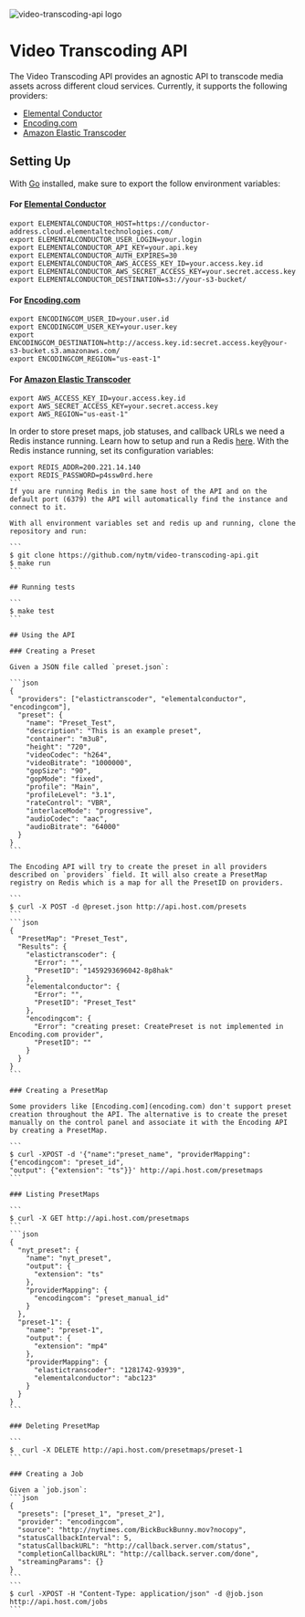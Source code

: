 
![video-transcoding-api logo](https://cloud.githubusercontent.com/assets/244265/14191217/ae825932-f764-11e5-8eb3-d070aa8f2676.png)

# Video Transcoding API

The Video Transcoding API provides an agnostic API to transcode media assets across different cloud services. Currently, it supports the following providers:

- [Elemental Conductor](http://www.elementaltechnologies.com/products/elemental-conductor)
- [Encoding.com](encoding.com)
- [Amazon Elastic Transcoder](https://aws.amazon.com/elastictranscoder/)

## Setting Up

With [Go](https://golang.org/dl/) installed, make sure to export the follow environment variables:

#### For [Elemental Conductor](http://www.elementaltechnologies.com/products/elemental-conductor)

```
export ELEMENTALCONDUCTOR_HOST=https://conductor-address.cloud.elementaltechnologies.com/
export ELEMENTALCONDUCTOR_USER_LOGIN=your.login
export ELEMENTALCONDUCTOR_API_KEY=your.api.key
export ELEMENTALCONDUCTOR_AUTH_EXPIRES=30
export ELEMENTALCONDUCTOR_AWS_ACCESS_KEY_ID=your.access.key.id
export ELEMENTALCONDUCTOR_AWS_SECRET_ACCESS_KEY=your.secret.access.key
export ELEMENTALCONDUCTOR_DESTINATION=s3://your-s3-bucket/
```

#### For [Encoding.com](encoding.com)

```
export ENCODINGCOM_USER_ID=your.user.id
export ENCODINGCOM_USER_KEY=your.user.key
export ENCODINGCOM_DESTINATION=http://access.key.id:secret.access.key@your-s3-bucket.s3.amazonaws.com/
export ENCODINGCOM_REGION="us-east-1"
```

#### For [Amazon Elastic Transcoder](https://aws.amazon.com/elastictranscoder/)

```
export AWS_ACCESS_KEY_ID=your.access.key.id
export AWS_SECRET_ACCESS_KEY=your.secret.access.key
export AWS_REGION="us-east-1"
```

In order to store preset maps, job statuses, and callback URLs we need a Redis instance running. Learn how to setup and run a Redis [here](http://redis.io/topics/quickstart). With the Redis instance running, set its configuration variables:

````
export REDIS_ADDR=200.221.14.140
export REDIS_PASSWORD=p4ssw0rd.here
```
If you are running Redis in the same host of the API and on the default port (6379) the API will automatically find the instance and connect to it. 

With all environment variables set and redis up and running, clone the repository and run:

```
$ git clone https://github.com/nytm/video-transcoding-api.git
$ make run
```

## Running tests

```
$ make test
```

## Using the API

### Creating a Preset

Given a JSON file called `preset.json`:

```json
{
  "providers": ["elastictranscoder", "elementalconductor", "encodingcom"],
  "preset": {
    "name": "Preset_Test",
    "description": "This is an example preset",
    "container": "m3u8",
    "height": "720",
    "videoCodec": "h264",
    "videoBitrate": "1000000",
    "gopSize": "90",
    "gopMode": "fixed",
    "profile": "Main",
    "profileLevel": "3.1",
    "rateControl": "VBR",
    "interlaceMode": "progressive",
    "audioCodec": "aac",
    "audioBitrate": "64000"
  }
}
```

The Encoding API will try to create the preset in all providers described on `providers` field. It will also create a PresetMap registry on Redis which is a map for all the PresetID on providers.

```
$ curl -X POST -d @preset.json http://api.host.com/presets
```
```json
{
  "PresetMap": "Preset_Test",
  "Results": {
    "elastictranscoder": {
      "Error": "",
      "PresetID": "1459293696042-8p8hak"
    },
    "elementalconductor": {
      "Error": "",
      "PresetID": "Preset_Test"
    },
    "encodingcom": {
      "Error": "creating preset: CreatePreset is not implemented in Encoding.com provider",
      "PresetID": ""
    }
  }
}
```

### Creating a PresetMap

Some providers like [Encoding.com](encoding.com) don't support preset creation throughout the API. The alternative is to create the preset manually on the control panel and associate it with the Encoding API by creating a PresetMap.

```
$ curl -XPOST -d '{"name":"preset_name", "providerMapping": {"encodingcom": "preset_id",
"output": {"extension": "ts"}}' http://api.host.com/presetmaps
```

### Listing PresetMaps

```
$ curl -X GET http://api.host.com/presetmaps
```
```json
{
  "nyt_preset": {
    "name": "nyt_preset",
    "output": {
      "extension": "ts"
    },
    "providerMapping": {
      "encodingcom": "preset_manual_id"
    }
  },
  "preset-1": {
    "name": "preset-1",
    "output": {
      "extension": "mp4"
    },
    "providerMapping": {
      "elastictranscoder": "1281742-93939",
      "elementalconductor": "abc123"
    }
  }
}
```

### Deleting PresetMap

```
$  curl -X DELETE http://api.host.com/presetmaps/preset-1
```

### Creating a Job

Given a `job.json`:
```json
{
  "presets": ["preset_1", "preset_2"],
  "provider": "encodingcom",
  "source": "http://nytimes.com/BickBuckBunny.mov?nocopy",
  "statusCallbackInterval": 5,
  "statusCallbackURL": "http://callback.server.com/status",
  "completionCallbackURL": "http://callback.server.com/done",
  "streamingParams": {}
}
```
```
$ curl -XPOST -H "Content-Type: application/json" -d @job.json  http://api.host.com/jobs
```

